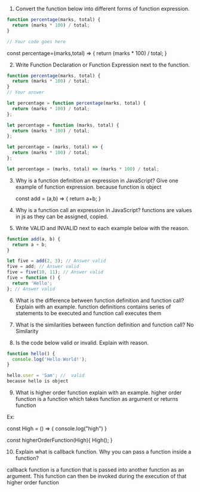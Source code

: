 1. Convert the function below into different forms of function expression.

```js
function percentage(marks, total) {
  return (marks * 100) / total;
}

// Your code goes here
```

const percentage=(marks,total) => {
return (marks \* 100) / total;
}

2. Write Function Declaration or Function Expression next to the function.

```js
function percentage(marks, total) {
  return (marks * 100) / total;
}
// Your answer
```

```js
let percentage = function percentage(marks, total) {
  return (marks * 100) / total;
};
```

```js
let percentage = function (marks, total) {
  return (marks * 100) / total;
};
```

```js
let percentage = (marks, total) => {
  return (marks * 100) / total;
};
```

```js
let percentage = (marks, total) => (marks * 100) / total;
```

3. Why is a function definition an expression in JavaScript? Give one example of function expression.
   because function is object

   const add = (a,b) => {
     return a+b;
   }

4. Why is a function call an expression in JavaScript?
   functions are values in js as they can be assigned, copied.



5. Write VALID and INVALID next to each example below with the reason.

```js
function add(a, b) {
  return a + b;
}

let five = add(2, 3); // Answer valid
five = add; // Answer valid
five = five(10, 11); // Answer valid
five = function () {
  return 'Hello';
}; // Answer valid
```

6. What is the difference between function definition and function call? Explain with an example.
   function definitions contains series of statements to be executed and function call executes them

7. What is the similarities between function definition and function call?
   No Similarity

8. Is the code below valid or invalid. Explain with reason.

```js
function hello() {
  console.log('Hello World!');
}

hello.user = 'Sam'; //  valid
because hello is object
```

9. What is higher order function explain with an example.
   higher order function is a function which takes function as argument or returns function

Ex:

const High = () => {
console.log("high")
}

const higherOrderFunction(High){
High();
}

10. Explain what is callback function. Why you can pass a function inside a function?

callback function is a function that is passed into another function as an argument. This function can then be invoked during the execution of that higher order function
